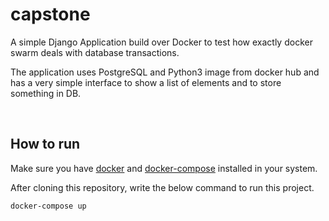 # capstone


A simple Django Application build over Docker to test how exactly docker swarm deals with database transactions.

The application uses PostgreSQL and Python3 image from docker hub and has a very simple interface to show a list of elements and to store something in DB.

&nbsp;
## How to run

Make sure you have [docker](https://docs.docker.com/engine/install/) and [docker-compose](https://docs.docker.com/compose/install/) installed in your system.

After cloning this repository, write the below command to run this project.
```bash
docker-compose up
```
&nbsp;
